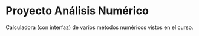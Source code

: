 # Proyecto Análisis Numérico

Calculadora (con interfaz) de varios métodos numéricos vistos en el curso.

